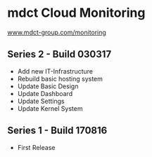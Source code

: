 # mdct Cloud Monitoring
www.mdct-group.com/monitoring

## Series 2 - Build 030317

- Add new IT-Infrastructure
- Rebuild basic hosting system
- Update Basic Design
- Update Dashboard
- Update Settings
- Update Kernel System

## Series 1 - Build 170816

- First Release
